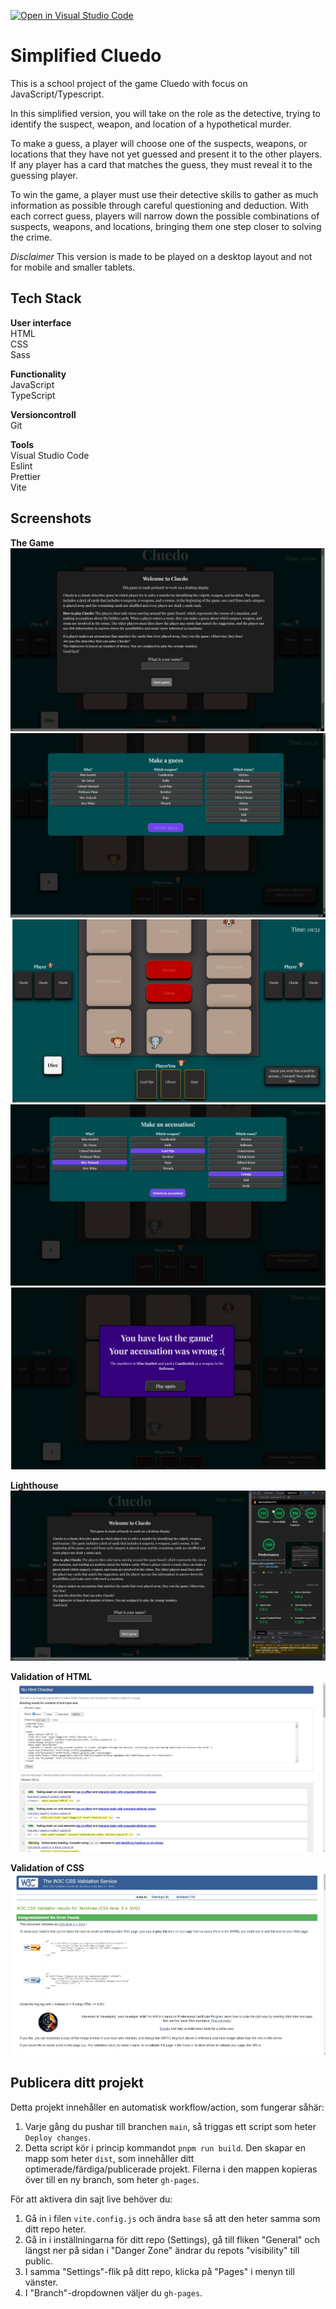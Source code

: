 [![Open in Visual Studio Code](https://classroom.github.com/assets/open-in-vscode-c66648af7eb3fe8bc4f294546bfd86ef473780cde1dea487d3c4ff354943c9ae.svg)](https://classroom.github.com/online_ide?assignment_repo_id=9553152&assignment_repo_type=AssignmentRepo)

# Simplified Cluedo

This is a school project of the game Cluedo with focus on JavaScript/Typescript.

In this simplified version, you will take on the role as the detective, trying to identify the suspect, weapon, and location of a hypothetical murder.

To make a guess, a player will choose one of the suspects, weapons, or locations that they have not yet guessed and present it to the other players. If any player has a card that matches the guess, they must reveal it to the guessing player.

To win the game, a player must use their detective skills to gather as much information as possible through careful questioning and deduction. With each correct guess, players will narrow down the possible combinations of suspects, weapons, and locations, bringing them one step closer to solving the crime.

_Disclaimer_ This version is made to be played on a desktop layout and not for mobile and smaller tablets.

## Tech Stack

**User interface**<br> HTML <br> CSS<br> Sass

**Functionality**<br> JavaScript<br> TypeScript

**Versioncontroll**<br> Git

**Tools** <br> Visual Studio Code <br> Eslint<br> Prettier <br> Vite

## Screenshots

**The Game** ![App Screenshot](./public/cluedo-printscreen1.jpg) ![App Screenshot](./public/cluedo-printscreen2.jpg) ![App Screenshot](./public/cluedo-printscreen3.jpg) ![App Screenshot](./public/cluedo-printscreen4.jpg) ![App Screenshot](./public/cluedo-printscreen5.jpg)

**Lighthouse** ![App Screenshot](./reports/chrome-lighthouse-cluedo.jpg)

**Validation of HTML** ![App Screenshot](./reports/cluedo-validation-html.jpg)

**Validation of CSS** ![App Screenshot](./reports/cluedo-validaiton-css.jpg)

## Publicera ditt projekt

Detta projekt innehåller en automatisk workflow/action, som fungerar såhär:

1. Varje gång du pushar till branchen `main`, så triggas ett script som heter `Deploy changes`.
2. Detta script kör i princip kommandot `pnpm run build`. Den skapar en mapp som heter `dist`, som innehåller ditt optimerade/färdiga/publicerade projekt. Filerna i den mappen kopieras över till en ny branch, som heter `gh-pages`.

För att aktivera din sajt live behöver du:

1. Gå in i filen `vite.config.js` och ändra `base` så att den heter samma som ditt repo heter.
2. Gå in i inställningarna för ditt repo (Settings), gå till fliken "General" och längst ner på sidan i "Danger Zone" ändrar du repots "visibility" till public.
3. I samma "Settings"-flik på ditt repo, klicka på "Pages" i menyn till vänster.
4. I "Branch"-dropdownen väljer du `gh-pages`.
